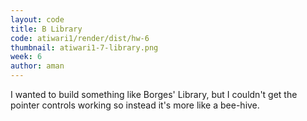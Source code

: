 ```yaml
---
layout: code
title: B Library
code: atiwari1/render/dist/hw-6
thumbnail: atiwari1-7-library.png
week: 6
author: aman
---
```

<link rel="stylesheet" href="https://cdn.jsdelivr.net/gh/dataarts/dat.gui@2659494a/build/dat.gui.css">

I wanted to build something like Borges' Library, but I couldn't get the pointer controls working so instead it's more like a bee-hive.

<div id='RenderCanvas'></div>
